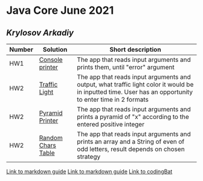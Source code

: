 # Java Core June 2021

## *Krylosov Arkadiy*

| Number | Solution  | Short description
| --- | --- | --- |
| HW1 | [Console printer](https://github.com/NikolaevArtem/Java_Core_June_2021/tree/feature/KrylosovArkady/src/main/java/homework_1) | The app that reads input arguments and prints them, until "error" argument |
| HW2 | [Traffic Light](https://github.com/NikolaevArtem/Java_Core_June_2021/tree/feature/KrylosovArkady/src/main/java/homework_2/trafficLight) | The app that reads input arguments and output, what traffic light color it would be in inputted time. User has an opportunity to enter time in 2 formats |
| HW2 | [Pyramid Printer](https://github.com/NikolaevArtem/Java_Core_June_2021/tree/feature/KrylosovArkady/src/main/java/homework_2/pyramidPrinter) | The app that reads input arguments and prints a pyramid of "x" according to the entered positive integer|
| HW2 | [Random Chars Table](https://github.com/NikolaevArtem/Java_Core_June_2021/tree/feature/KrylosovArkady/src/main/java/homework_2/randomCharsTable) | The app that reads input arguments and prints an array and a String of even of odd letters, result depends on chosen strategy| 
[Link to markdown guide](https://codingbat.com/done?user=krylosov.arkady@yandex.ru&tag=8157289593)
[Link to markdown guide](https://github.com/adam-p/markdown-here/wiki/Markdown-Cheatsheet)
[Link to codingBat](https://codingbat.com/done?user=krylosov.arkady@yandex.ru&tag=8157289593)
